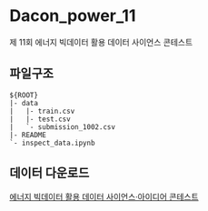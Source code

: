 # Dacon_power_11
제 11회 에너지 빅데이터 활용 데이터 사이언스 콘테스트

## 파일구조
```
${ROOT}
|- data
|   |- train.csv
|   |- test.csv
|   `- submission_1002.csv
|- README
`- inspect_data.ipynb
```
## 데이터 다운로드
[에너지 빅데이터 활용 데이터 사이언스·아이디어 콘테스트](https://drive.google.com/drive/folders/1r8DusdLISHnGIYRjFW0OHTRh7QIrvrN1)  
